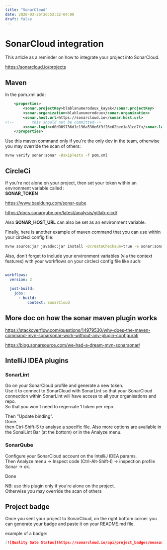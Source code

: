 ```yaml
---
title: "SonarCloud"
date: 2020-03-26T20:53:32-04:00
draft: false
---
```


# SonarCloud integration
  
This article as a reminder on how to integrate your project into SonarCloud.
  
https://sonarcloud.io/projects


## Maven

In the pom.xml add:  
```xml
    <properties>         
        <sonar.projectKey>blablanumerodeux_kayak</sonar.projectKey>
        <sonar.organization>blablanumerodeux</sonar.organization>
        <sonar.host.url>https://sonarcloud.io</sonar.host.url>
<!--        this should not be committed-->
        <sonar.login>d0d909736d1c196a530e6f3f26e62bee1a81cd7f</sonar.login>
    </properties>

```
  
Use this maven command only if you're the only dev in the team, otherwise you may override the scan of others:  
  
```bash
mvnw verify sonar:sonar -DskipTests -f pom.xml
```

## CircleCi 
  
If you're not alone on your project, then set your token within an environment variable called :  
**SONAR_TOKEN**
  
https://www.baeldung.com/sonar-qube
  
https://docs.sonarqube.org/latest/analysis/gitlab-cicd/
  
Also **SONAR_HOST_URL** can also be set as an environment variable. 
  
Finally, here is another example of maven command that you can use within your circleci config file:  

```bash
mvnw source:jar javadoc:jar install -DcreateChecksum=true -e sonar:sonar
```


Also, don't forget to include your environment variables (via the context features) with your workflows on your circleci config file like such: 

```yml
  
workflows:  
  version: 2  
  
  just-build:  
    jobs:  
      - build:  
          context: SonarCloud


```


## More doc on how the sonar maven plugin works

https://stackoverflow.com/questions/14979530/why-does-the-maven-command-mvn-sonarsonar-work-without-any-plugin-configurati
  
   
https://blog.sonarsource.com/we-had-a-dream-mvn-sonarsonar/



## IntelliJ IDEA plugins

### SonarLint

Go on your SonarCloud profile and generate a new token.  
Use it to connect to SonarCloud with SonarLint so that your SonarCloud connection within SonarLint will have access to all your organisations and repo.  
So that you won't need to regernate 1 token per repo.  

Then "Update binding".  
Done.  
then Ctrl-Shift-S to analyse a specific file. Also more options are available in the SonalLint Bar (at the bottom) or in the Analyze menu.  



### SonarQube
  
Configure your SonarCloud account on the IntelliJ IDEA params.  
Then Analyze menu -> Inspect code (Ctrl-Alt-Shift-I) -> inspection profile Sonar -> ok.  
  
Done  
  
NB: use this plugin only if you're alone on the project.  
Otherwise you may override the scan of others  

  

## Project badge 
  
Once you sent your project to SonarCloud, on the right bottom corner you can generate your badge and paste it on your README.md file.  
  
example of a badge:   

```md
[![Quality Gate Status](https://sonarcloud.io/api/project_badges/measure?project=dans-la-rue_homeless&metric=alert_status)](https://sonarcloud.io/dashboard?id=dans-la-rue_homeless)
```

<!--stackedit_data:
eyJoaXN0b3J5IjpbMTA5OTQ2OTQwMiwtNzc5Mzg1Mjg2LC04NT
E3NDk0NDMsMjAzMTMxNjk5NSw5NDk2MzM5NjUsLTIwODgyNjhd
fQ==
-->